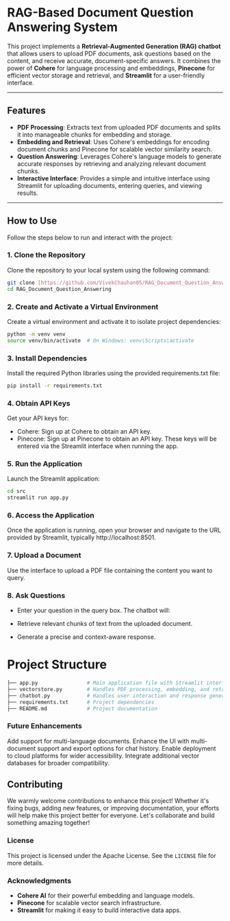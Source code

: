 # RAG-Based Document Question Answering System 

This project implements a **Retrieval-Augmented Generation (RAG) chatbot** that allows users to upload PDF documents, ask questions based on the content, and receive accurate, document-specific answers. It combines the power of **Cohere** for language processing and embeddings, **Pinecone** for efficient vector storage and retrieval, and **Streamlit** for a user-friendly interface.

---

## Features 

- **PDF Processing**: Extracts text from uploaded PDF documents and splits it into manageable chunks for embedding and storage.  
- **Embedding and Retrieval**: Uses Cohere's embeddings for encoding document chunks and Pinecone for scalable vector similarity search.  
- **Question Answering**: Leverages Cohere's language models to generate accurate responses by retrieving and analyzing relevant document chunks.  
- **Interactive Interface**: Provides a simple and intuitive interface using Streamlit for uploading documents, entering queries, and viewing results.  

---

## How to Use 

Follow the steps below to run and interact with the project:

### 1. Clone the Repository
Clone the repository to your local system using the following command:
```bash
git clone [https://github.com/VivekChauhan05/RAG_Document_Question_Answering.git](https://github.com/balanagasri/rag-document-qa.git)
cd RAG_Document_Question_Answering
```

### 2. Create and Activate a Virtual Environment 
Create a virtual environment and activate it to isolate project dependencies:

```bash
python -m venv venv
source venv/bin/activate  # On Windows: venv\Scripts\activate
```

### 3. Install Dependencies 
Install the required Python libraries using the provided requirements.txt file:

```bash
pip install -r requirements.txt
```

### 4. Obtain API Keys 
Get your API keys for:

- Cohere: Sign up at Cohere to obtain an API key.
- Pinecone: Sign up at Pinecone to obtain an API key.
These keys will be entered via the Streamlit interface when running the app.

### 5. Run the Application 

Launch the Streamlit application:

```bash
cd src
streamlit run app.py
```

### 6. Access the Application 
Once the application is running, open your browser and navigate to the URL provided by Streamlit, typically http://localhost:8501.

### 7. Upload a Document 
Use the interface to upload a PDF file containing the content you want to query.

### 8. Ask Questions 
- Enter your question in the query box. The chatbot will:

- Retrieve relevant chunks of text from the uploaded document.
- Generate a precise and context-aware response.

# Project Structure 
```bash
├── app.py                # Main application file with Streamlit interface
├── vectorstore.py        # Handles PDF processing, embedding, and retrieval
├── chatbot.py            # Handles user interaction and response generation
├── requirements.txt      # Project dependencies
├── README.md             # Project documentation
```

### Future Enhancements 
Add support for multi-language documents.
Enhance the UI with multi-document support and export options for chat history.
Enable deployment to cloud platforms for wider accessibility.
Integrate additional vector databases for broader compatibility.

## Contributing 


 We warmly welcome contributions to enhance this project! Whether it's fixing bugs, adding new features, or improving documentation, your efforts will help make this project better for everyone. Let's collaborate and build something amazing together! 

### License  

This project is licensed under the Apache License. See the `LICENSE` file for more details.

### Acknowledgments 

- **Cohere AI** for their powerful embedding and language models. 
- **Pinecone** for scalable vector search infrastructure. 
- **Streamlit** for making it easy to build interactive data apps. 
